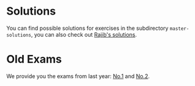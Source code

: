 # Solutions

You can find possible solutions for exercises in the subdirectory `master-solutions`, you can also check out [Rajib's solutions](https://git.informatik.uni-kiel.de/stu218517/advanced-programming-ws19/tree/master/Functional/Exercise). 

# Old Exams

We provide you the exams from last year: [No.1](FP2019-1.pdf) and [No.2](FP2019-2.pdf).
